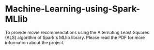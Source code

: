 # Machine-Learning-using-Spark-MLlib
To provide movie recommendations using the Alternating Least Squares (ALS) algorithm of Spark's MLlib library. Please read the PDF for more information about the project.
